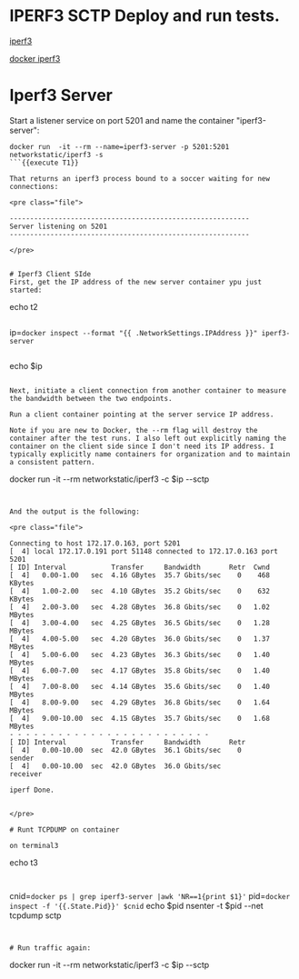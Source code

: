 

# IPERF3 SCTP Deploy and run tests.


[iperf3](https://iperf.fr/iperf-doc.php)

[docker iperf3](https://hub.docker.com/r/networkstatic/iperf3/)



# Iperf3 Server

Start a listener service on port 5201 and name the container "iperf3-server":
```
docker run  -it --rm --name=iperf3-server -p 5201:5201 networkstatic/iperf3 -s
```{{execute T1}}

That returns an iperf3 process bound to a soccer waiting for new connections:

<pre class="file">

-----------------------------------------------------------
Server listening on 5201
-----------------------------------------------------------

</pre>


# Iperf3 Client SIde
First, get the IP address of the new server container ypu just started:

```
echo t2
```{{execute T2}}

```
ip=`docker inspect --format "{{ .NetworkSettings.IPAddress }}" iperf3-server`
```{{execute T2}}

```
echo $ip
```{{execute T2}}

Next, initiate a client connection from another container to measure the bandwidth between the two endpoints.

Run a client container pointing at the server service IP address.

Note if you are new to Docker, the --rm flag will destroy the container after the test runs. I also left out explicitly naming the container on the client side since I don't need its IP address. I typically explicitly name containers for organization and to maintain a consistent pattern.

```
docker run  -it --rm networkstatic/iperf3 -c $ip --sctp
```{{execute T2}}


And the output is the following:

<pre class="file">

Connecting to host 172.17.0.163, port 5201
[  4] local 172.17.0.191 port 51148 connected to 172.17.0.163 port 5201
[ ID] Interval           Transfer     Bandwidth       Retr  Cwnd
[  4]   0.00-1.00   sec  4.16 GBytes  35.7 Gbits/sec    0    468 KBytes
[  4]   1.00-2.00   sec  4.10 GBytes  35.2 Gbits/sec    0    632 KBytes
[  4]   2.00-3.00   sec  4.28 GBytes  36.8 Gbits/sec    0   1.02 MBytes
[  4]   3.00-4.00   sec  4.25 GBytes  36.5 Gbits/sec    0   1.28 MBytes
[  4]   4.00-5.00   sec  4.20 GBytes  36.0 Gbits/sec    0   1.37 MBytes
[  4]   5.00-6.00   sec  4.23 GBytes  36.3 Gbits/sec    0   1.40 MBytes
[  4]   6.00-7.00   sec  4.17 GBytes  35.8 Gbits/sec    0   1.40 MBytes
[  4]   7.00-8.00   sec  4.14 GBytes  35.6 Gbits/sec    0   1.40 MBytes
[  4]   8.00-9.00   sec  4.29 GBytes  36.8 Gbits/sec    0   1.64 MBytes
[  4]   9.00-10.00  sec  4.15 GBytes  35.7 Gbits/sec    0   1.68 MBytes
- - - - - - - - - - - - - - - - - - - - - - - - -
[ ID] Interval           Transfer     Bandwidth       Retr
[  4]   0.00-10.00  sec  42.0 GBytes  36.1 Gbits/sec    0             sender
[  4]   0.00-10.00  sec  42.0 GBytes  36.0 Gbits/sec                  receiver

iperf Done.


</pre>

# Runt TCPDUMP on container

on terminal3
```
echo t3
```{{execute T3}}


```
cnid=`docker ps | grep iperf3-server |awk 'NR==1{print $1}'`
pid=`docker inspect -f '{{.State.Pid}}' $cnid`
echo $pid
nsenter -t $pid --net tcpdump sctp
```{{execute T3}}


# Run traffic again:

```
docker run  -it --rm networkstatic/iperf3 -c $ip --sctp
```{{execute T2}}

